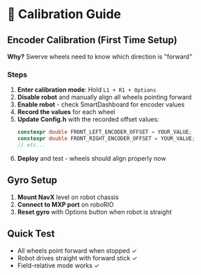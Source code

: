 # 🔧 Calibration Guide

## Encoder Calibration (First Time Setup)

**Why?** Swerve wheels need to know which direction is "forward"

### Steps
1. **Enter calibration mode**: Hold `L1 + R1 + Options` 
2. **Disable robot** and manually align all wheels pointing forward
3. **Enable robot** - check SmartDashboard for encoder values
4. **Record the values** for each wheel
5. **Update Config.h** with the recorded offset values:
   ```cpp
   constexpr double FRONT_LEFT_ENCODER_OFFSET = YOUR_VALUE;
   constexpr double FRONT_RIGHT_ENCODER_OFFSET = YOUR_VALUE; 
   // etc...
   ```
6. **Deploy** and test - wheels should align properly now

## Gyro Setup
1. **Mount NavX** level on robot chassis
2. **Connect to MXP port** on roboRIO  
3. **Reset gyro** with Options button when robot is straight

## Quick Test
- All wheels point forward when stopped ✓
- Robot drives straight with forward stick ✓  
- Field-relative mode works ✓
